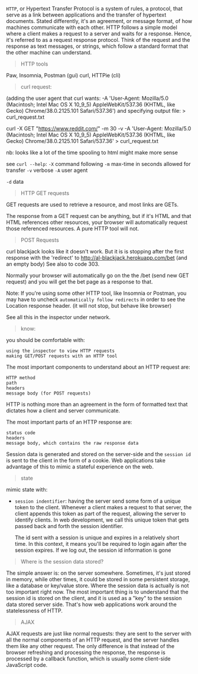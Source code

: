 `HTTP`, or Hypertext Transfer Protocol is a system of rules, a protocol,
that serve as a link between applications and the transfer of hypertext
documents. Stated differently, it's an agreement, or message format,
of how machines communicate with each other. HTTP follows a simple
model where a client makes a request to a server and waits for a
response. Hence, it's referred to as a request response protocol.
Think of the request and the response as text messages, or strings,
which follow a standard format that the other machine can understand.

> HTTP tools

Paw, Insomnia, Postman (gui)
curl, HTTPie (cli)

> curl request:

(adding the user agent that curl wants:
-A 'User-Agent: Mozilla/5.0 (Macintosh; Intel Mac OS X 10_9_5) AppleWebKit/537.36 (KHTML, like Gecko) Chrome/38.0.2125.101 Safari/537.36')
and specifying output file: > curl_request.txt

curl -X GET "https://www.reddit.com/" -m 30 -v -A 'User-Agent: Mozilla/5.0 (Macintosh; Intel Mac OS X 10_9_5) AppleWebKit/537.36 (KHTML, like Gecko) Chrome/38.0.2125.101 Safari/537.36' > curl_request.txt

nb: looks like a lot of the time spooling to html might make more sense

see `curl --help`:
`-X` command following
`-m` max-time in seconds allowed for transfer
`-v` verbose
`-A` user agent

`-d` data

> HTTP GET requests

GET requests are used to retrieve a resource, and most links are GETs.

The response from a GET request can be anything, but if it's
HTML and that HTML references other resources, your browser
will automatically request those referenced resources. A pure
HTTP tool will not.

> POST Requests

curl blackjack looks like it doesn't work. But it is is stopping
after the first response with the 'redirect' to
http://al-blackjack.herokuapp.com/bet (and an empty body)
See also to code 303.

Normally your browser will automatically go on the the /bet
(send new GET request) and you will get the bet page as a response to
that.

Note: If you're using some other HTTP tool, like Insomnia or Postman,
you may have to uncheck `automatically follow redirects` in order to see
the Location response header. (it will not stop, but behave like
browser)

See all this in the inspector under network.

> know:

you should be comfortable with:

    using the inspector to view HTTP requests
    making GET/POST requests with an HTTP tool

The most important components to understand about an HTTP request
are:

    HTTP method
    path
    headers
    message body (for POST requests)

HTTP is nothing more than an agreement in
the form of formatted text that dictates how a client and server
communicate.

The most important parts of an HTTP response are:

    status code
    headers
    message body, which contains the raw response data

Session data is generated and stored on the server-side and the `session
id` is sent to the client in the form of a cookie. Web applications take
advantage of this to mimic a stateful experience on the web.

> state

mimic state with:
- `session indentifier`:
  having the server send some form of a unique token to the client.
  Whenever a client makes a request to that server, the client appends
  this token as part of the request, allowing the server to identify clients.
  In web development, we call this unique token that gets passed back and
  forth the session identifier.

  The id sent with a session is unique and expires in a relatively short
  time. In this context, it means you'll be required to login again after the
  session expires. If we log out, the session id information is gone

> Where is the session data stored?

The simple answer is: on the server somewhere. Sometimes, it's
just stored in memory, while other times, it could be stored in
some persistent storage, like a database or key/value store. Where
the session data is actually is not too important right now. The
most important thing is to understand that the session id is
stored on the client, and it is used as a "key" to the session
data stored server side. That's how web applications work around
the statelessness of HTTP.

> AJAX

AJAX requests are just like normal requests: they are sent to the server
with all the normal components of an HTTP request, and the server handles
them like any other request. The only difference is that instead of the
browser refreshing and processing the response, the response is processed
by a callback function, which is usually some client-side JavaScript code.
